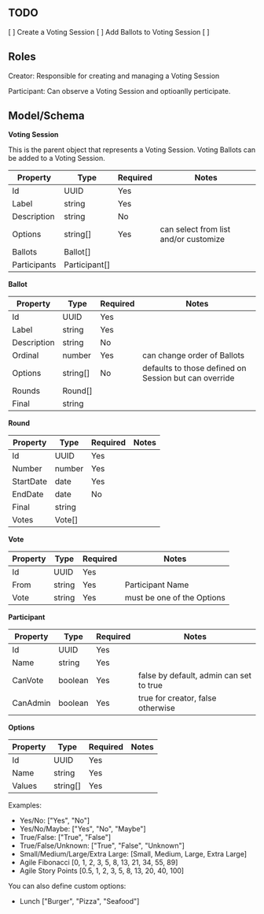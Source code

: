 ## TODO

[ ] Create a Voting Session
[ ] Add Ballots to Voting Session
[ ]

## Roles

Creator:
Responsible for creating and managing a Voting Session

Participant:
Can observe a Voting Session and optioanlly perticipate.

## Model/Schema

**Voting Session**

This is the parent object that represents a Voting Session. Voting Ballots can be added to a Voting Session.

| Property     | Type          | Required | Notes                                 |
| ------------ | ------------- | -------- | ------------------------------------- |
| Id           | UUID          | Yes      |                                       |
| Label        | string        | Yes      |                                       |
| Description  | string        | No       |                                       |
| Options      | string[]      | Yes      | can select from list and/or customize |
| Ballots      | Ballot[]      |          |                                       |
| Participants | Participant[] |          |                                       |

**Ballot**

| Property    | Type     | Required | Notes                                                 |
| ----------- | -------- | -------- | ----------------------------------------------------- |
| Id          | UUID     | Yes      |                                                       |
| Label       | string   | Yes      |                                                       |
| Description | string   | No       |                                                       |
| Ordinal     | number   | Yes      | can change order of Ballots                           |
| Options     | string[] | No       | defaults to those defined on Session but can override |
| Rounds      | Round[]  |          |                                                       |
| Final       | string   |          |                                                       |

**Round**

| Property  | Type   | Required | Notes |
| --------- | ------ | -------- | ----- |
| Id        | UUID   | Yes      |       |
| Number    | number | Yes      |       |
| StartDate | date   | Yes      |       |
| EndDate   | date   | No       |       |
| Final     | string |          |       |
| Votes     | Vote[] |          |       |

**Vote**

| Property | Type   | Required | Notes                      |
| -------- | ------ | -------- | -------------------------- |
| Id       | UUID   | Yes      |                            |
| From     | string | Yes      | Participant Name           |
| Vote     | string | Yes      | must be one of the Options |

**Participant**

| Property | Type    | Required | Notes                                   |
| -------- | ------- | -------- | --------------------------------------- |
| Id       | UUID    | Yes      |                                         |
| Name     | string  | Yes      |                                         |
| CanVote  | boolean | Yes      | false by default, admin can set to true |
| CanAdmin | boolean | Yes      | true for creator, false otherwise       |

**Options**

| Property | Type     | Required | Notes |
| -------- | -------- | -------- | ----- |
| Id       | UUID     | Yes      |       |
| Name     | string   | Yes      |       |
| Values   | string[] | Yes      |       |

Examples:

- Yes/No: ["Yes", "No"]
- Yes/No/Maybe: ["Yes", "No", "Maybe"]
- True/False: ["True", "False"]
- True/False/Unknown: ["True", "False", "Unknown"]
- Small/Medium/Large/Extra Large: [Small, Medium, Large, Extra Large]
- Agile Fibonacci [0, 1, 2, 3, 5, 8, 13, 21, 34, 55, 89]
- Agile Story Points [0.5, 1, 2, 3, 5, 8, 13, 20, 40, 100]

You can also define custom options:

- Lunch ["Burger", "Pizza", "Seafood"]
